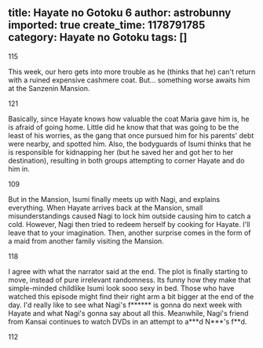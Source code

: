 title: Hayate no Gotoku 6
author: astrobunny
imported: true
create_time: 1178791785
category: Hayate no Gotoku
tags: []
---
<wpg2idlightbox>115</wpg2idlightbox>  
  
This week, our hero gets into more trouble as he (thinks that he) can't return with a ruined expensive cashmere coat. But... something worse awaits him at the Sanzenin Mansion. <!--more-->  
  
<wpg2idlightbox>121</wpg2idlightbox>  
  
Basically, since Hayate knows how valuable the coat Maria gave him is, he is afraid of going home. Little did he know that that was going to be the least of his worries, as the gang that once pursued him for his parents' debt were nearby, and spotted him. Also, the bodyguards of Isumi thinks that he is responsible for kidnapping her (but he saved her and got her to her destination), resulting in both groups attempting to corner Hayate and do him in.  
  
<wpg2idlightbox>109</wpg2idlightbox>  
  
But in the Mansion, Isumi finally meets up with Nagi, and explains everything. When Hayate arrives back at the Mansion, small misunderstandings caused Nagi to lock him outside causing him to catch a cold. However, Nagi then tried to redeem herself by cooking for Hayate. I'll leave that to your imagination. Then, another surprise comes in the form of a maid from another family visiting the Mansion.  
  
<wpg2idlightbox>118</wpg2idlightbox>  
  
I agree with what the narrator said at the end. The plot is finally starting to move, instead of pure irrelevant randomness. Its funny how they make that simple-minded childlike Isumi look sooo sexy in bed. Those who have watched this episode might find their right arm a bit bigger at the end of the day. I'd really like to see what Nagi's f\*\*\*\*\*\* is gonna do next week with Hayate and what Nagi's gonna say about all this. Meanwhile, Nagi's friend from Kansai continues to watch DVDs in an attempt to a\*\*\*d N\*\*\*'s f\*\*d.  
  
<wpg2idlightbox>112</wpg2idlightbox>